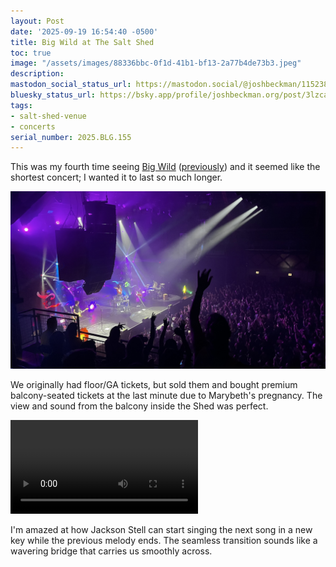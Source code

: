 ```yaml
---
layout: Post
date: '2025-09-19 16:54:40 -0500'
title: Big Wild at The Salt Shed
toc: true
image: "/assets/images/88336bbc-0f1d-41b1-bf13-2a77b4de73b3.jpeg"
description:
mastodon_social_status_url: https://mastodon.social/@joshbeckman/115238539796997384
bluesky_status_url: https://bsky.app/profile/joshbeckman.org/post/3lzca6x7zeb2i
tags:
- salt-shed-venue
- concerts
serial_number: 2025.BLG.155
---
```

This was my fourth time seeing [Big Wild](https://bigwildmusic.com/) ([previously](https://www.joshbeckman.org/blog/attending/big-wild-at-red-rocks)) and it seemed like the shortest concert; I wanted it to last so much longer.

![Big Wild at Salt Shed](/assets/images/88336bbc-0f1d-41b1-bf13-2a77b4de73b3.jpeg)

We originally had floor/GA tickets, but sold them and bought premium balcony-seated tickets at the last minute due to Marybeth's pregnancy. The view and sound from the balcony inside the Shed was perfect. 

<video controls src="/assets/videos/0db5dbea-a75c-44c7-8d6b-0649399e23ea.mov"></video>

I'm amazed at how Jackson Stell can start singing the next song in a new key while the previous melody ends. The seamless transition sounds like a wavering bridge that carries us smoothly across.
